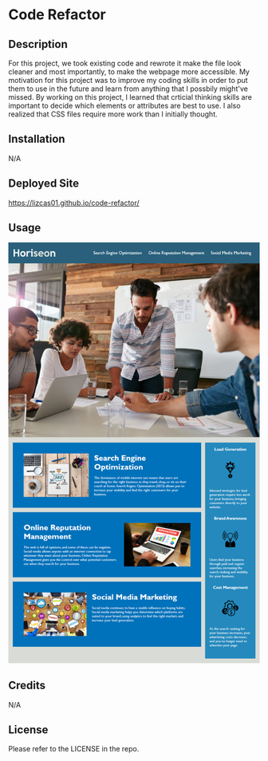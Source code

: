 # Code Refactor
## Description
For this project, we took existing code and rewrote it make the file look cleaner and most importantly, to make the webpage more accessible. My motivation for this project was to improve my coding skills in order to put them to use in the future and learn from anything that I possbily might've missed. By working on this project, I learned that crticial thinking skills are important to decide which elements or attributes are best to use. I also realized that CSS files require more work than I initially thought. 
## Installation 
N/A
## Deployed Site
https://lizcas01.github.io/code-refactor/
## Usage
![Demopage](assets/images/Demo%20page.png)
## Credits
N/A
## License
Please refer to the LICENSE in the repo.
